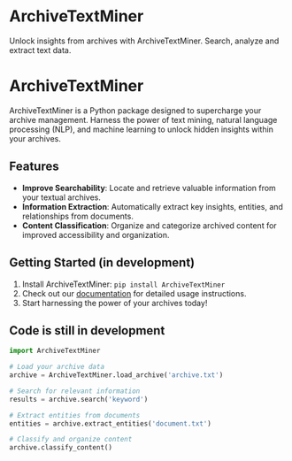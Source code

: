 # ArchiveTextMiner
Unlock insights from archives with ArchiveTextMiner. Search, analyze and extract text data.

# ArchiveTextMiner

ArchiveTextMiner is a Python package designed to supercharge your archive management. Harness the power of text mining, natural language processing (NLP), and machine learning to unlock hidden insights within your archives.

## Features

- **Improve Searchability**:  Locate and retrieve valuable information from your textual archives.
- **Information Extraction**: Automatically extract key insights, entities, and relationships from documents.
- **Content Classification**: Organize and categorize archived content for improved accessibility and organization.

## Getting Started (in development)

1. Install ArchiveTextMiner: `pip install ArchiveTextMiner`
2. Check out our [documentation](https://github.com/muriëlvalckx/ArchiveTextMiner/docs) for detailed usage instructions.
3. Start harnessing the power of your archives today!

## Code is still in development 

```python
import ArchiveTextMiner

# Load your archive data
archive = ArchiveTextMiner.load_archive('archive.txt')

# Search for relevant information
results = archive.search('keyword')

# Extract entities from documents
entities = archive.extract_entities('document.txt')

# Classify and organize content
archive.classify_content()



